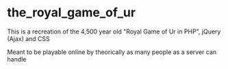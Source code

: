 # the_royal_game_of_ur
This is a recreation of the 4,500 year old "Royal Game of Ur in PHP", jQuery (Ajax) and CSS

Meant to be playable online by theorically as many people as a server can handle
